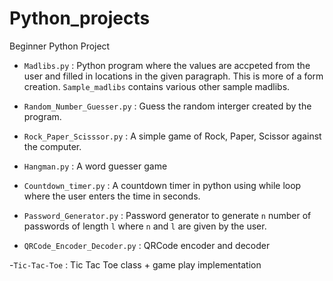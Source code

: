 # Python_projects
Beginner Python Project


- `Madlibs.py` : 
Python program where the values are accpeted from the user and filled in locations in the given paragraph. This is more of a form creation.
`Sample_madlibs` contains various other sample madlibs.

- `Random_Number_Guesser.py` : 
Guess the random interger created by the program. 

- `Rock_Paper_Scisssor.py` : 
A simple game of Rock, Paper, Scissor against the computer.

- `Hangman.py` : 
A word guesser game

- `Countdown_timer.py` : 
A countdown timer in python using while loop where the user enters the time in seconds.

- `Password_Generator.py` : 
Password generator to generate `n` number of passwords of length `l` where `n` and `l` are given by the user. 

- `QRCode_Encoder_Decoder.py` : 
QRCode encoder and decoder

-`Tic-Tac-Toe` : 
Tic Tac Toe class + game play implementation

